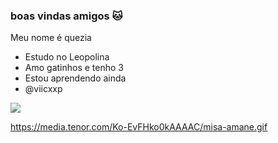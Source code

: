 ### boas vindas amigos 🐱
Meu nome é quezia
- Estudo no Leopolina 
- Amo gatinhos e tenho 3
- Estou aprendendo ainda
- @viicxxp

![](https://media.tenor.com/MR4WrvbZRxsAAAAC/chopper-choppersparkle.gif)

https://media.tenor.com/Ko-EvFHko0kAAAAC/misa-amane.gif
